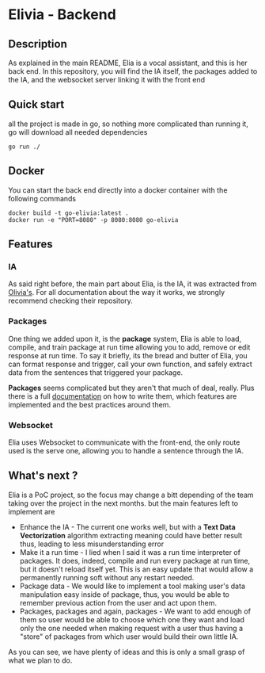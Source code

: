 # Elivia - Backend

## Description

As explained in the main README, Elia is a vocal assistant, and this is her back end.
In this repository, you will find the IA itself, the packages added to the IA, and the websocket server linking it with the front end

## Quick start

all the project is made in go, so nothing more complicated than running it, go will download all needed dependencies

```shell
go run ./
```

## Docker

You can start the back end directly into a docker container with the following commands

```shell
docker build -t go-elivia:latest .
docker run -e "PORT=8080" -p 8080:8080 go-elivia
```

## Features

### IA

As said right before, the main part about Elia, is the IA, it was extracted from [Olivia's](https://github.com/olivia-ai/the-math-behind-a-neural-network). For all documentation about the way it works, we strongly recommend checking their repository.

### Packages

One thing we added upon it, is the **package** system, Elia is able to load, compile, and train package at run time allowing you to add, remove or edit response at run time.
To say it briefly, its the bread and butter of Elia, you can format response and trigger, call your own function, and safely extract data from the sentences that triggered your package.

**Packages** seems complicated but they aren't that much of deal, really. Plus there is a full [documentation](https://github.com/PoCInnovation/Elivia/blob/master/back/PACKAGES.md) on how to write them, which features are implemented and the best practices around them. 

### Websocket

Elia uses Websocket to communicate with the front-end, the only route used is the serve one, allowing you to handle a sentence through the IA.

## What's next ?

Elia is a PoC project, so the focus may change a bitt depending of the team taking over the project in the next months. but the main features left to implement are

* Enhance the IA - The current one works well, but with a **Text Data Vectorization** algorithm extracting meaning could have better result thus, leading to less misunderstanding error
* Make it a run time - I lied when I said it was a run time interpreter of packages. It does, indeed, compile and run every package at run time, but it doesn't reload itself yet. This is an easy update that would allow a permanently running soft without any restart needed.
* Package data - We would like to implement a tool making user's data manipulation easy inside of package, thus, you would be able to remember previous action from the user and act upon them.
* Packages, packages and again, packages - We want to add enough of them so user would be able to choose which one they want and load only the one needed when making request with a user thus having a "store" of packages from which user would build their own little IA.

As you can see, we have plenty of ideas and this is only a small grasp of what we plan to do.